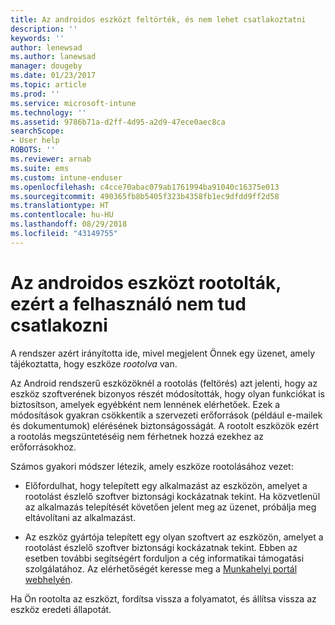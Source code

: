 ```yaml
---
title: Az androidos eszközt feltörték, és nem lehet csatlakoztatni
description: ''
keywords: ''
author: lenewsad
ms.author: lanewsad
manager: dougeby
ms.date: 01/23/2017
ms.topic: article
ms.prod: ''
ms.service: microsoft-intune
ms.technology: ''
ms.assetid: 9786b71a-d2ff-4d95-a2d9-47ece0aec8ca
searchScope:
- User help
ROBOTS: ''
ms.reviewer: arnab
ms.suite: ems
ms.custom: intune-enduser
ms.openlocfilehash: c4cce70abac079ab1761994ba91040c16375e013
ms.sourcegitcommit: 490365fb8b5405f323b4358fb1ec9dfdd9ff2d58
ms.translationtype: HT
ms.contentlocale: hu-HU
ms.lasthandoff: 08/29/2018
ms.locfileid: "43149755"
---
```

# <a name="your-android-device-is-rooted-so-you-cant-connect"></a>Az androidos eszközt rootolták, ezért a felhasználó nem tud csatlakozni

A rendszer azért irányította ide, mivel megjelent Önnek egy üzenet, amely tájékoztatta, hogy eszköze _rootolva_ van.

Az Android rendszerű eszközöknél a rootolás (feltörés) azt jelenti, hogy az eszköz szoftverének bizonyos részét módosították, hogy olyan funkciókat is biztosítson, amelyek egyébként nem lennének elérhetőek. Ezek a módosítások gyakran csökkentik a szervezeti erőforrások (például e-mailek és dokumentumok) elérésének biztonságosságát. A rootolt eszközök ezért a rootolás megszüntetéséig nem férhetnek hozzá ezekhez az erőforrásokhoz.  

Számos gyakori módszer létezik, amely eszköze rootolásához vezet:

- Előfordulhat, hogy telepített egy alkalmazást az eszközön, amelyet a rootolást észlelő szoftver biztonsági kockázatnak tekint. Ha közvetlenül az alkalmazás telepítését követően jelent meg az üzenet, próbálja meg eltávolítani az alkalmazást.

- Az eszköz gyártója telepített egy olyan szoftvert az eszközön, amelyet a rootolást észlelő szoftver biztonsági kockázatnak tekint. Ebben az esetben további segítségért forduljon a cég informatikai támogatási szolgálatához. Az elérhetőségét keresse meg a [Munkahelyi portál webhelyén](https://go.microsoft.com/fwlink/?linkid=2010980).

Ha Ön rootolta az eszközt, fordítsa vissza a folyamatot, és állítsa vissza az eszköz eredeti állapotát.
